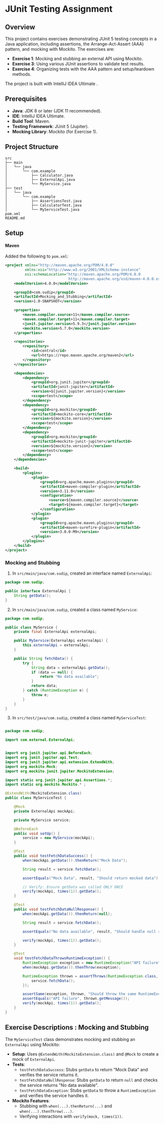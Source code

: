 # JUnit Testing Assignment

## Overview
This project contains exercises demonstrating JUnit 5 testing concepts in a Java application, including assertions, the Arrange-Act-Assert (AAA) pattern, and mocking with Mockito. The exercises are:
- **Exercise 1**: Mocking and stubbing an external API using Mockito.
- **Exercise 3**: Using various JUnit assertions to validate test results.
- **Exercise 4**: Organizing tests with the AAA pattern and setup/teardown methods.

The project is built with IntelliJ IDEA Ultimate .

## Prerequisites
- **Java**: JDK 8 or later (JDK 11 recommended).
- **IDE**: IntelliJ IDEA Ultimate.
- **Build Tool**: Maven.
- **Testing Framework**: JUnit 5 (Jupiter).
- **Mocking Library**: Mockito (for Exercise 1).

## Project Structure
```
src
├── main
│   └── java
│       └── com.example
│           ├── Calculator.java
│           ├── ExternalApi.java
│           └── MyService.java
├── test
│   └── java
│       └── com.example
│           ├── AssertionsTest.java
│           ├── CalculatorTest.java
│           └── MyServiceTest.java
pom.xml 
README.md
```

## Setup 


#### Maven
Added the following to `pom.xml`:
```xml
<project xmlns="http://maven.apache.org/POM/4.0.0"
         xmlns:xsi="http://www.w3.org/2001/XMLSchema-instance"
         xsi:schemaLocation="http://maven.apache.org/POM/4.0.0
                             http://maven.apache.org/xsd/maven-4.0.0.xsd">
    <modelVersion>4.0.0</modelVersion>

    <groupId>com.sudip</groupId>
    <artifactId>Mocking_and_Stubbing</artifactId>
    <version>1.0-SNAPSHOT</version>

    <properties>
        <maven.compiler.source>11</maven.compiler.source>
        <maven.compiler.target>11</maven.compiler.target>
        <junit.jupiter.version>5.9.3</junit.jupiter.version>
        <mockito.version>5.7.0</mockito.version>
    </properties>

    <repositories>
        <repository>
            <id>central</id>
            <url>https://repo.maven.apache.org/maven2</url>
        </repository>
    </repositories>

    <dependencies>
        <dependency>
            <groupId>org.junit.jupiter</groupId>
            <artifactId>junit-jupiter</artifactId>
            <version>${junit.jupiter.version}</version>
            <scope>test</scope>
        </dependency>
        <dependency>
            <groupId>org.mockito</groupId>
            <artifactId>mockito-core</artifactId>
            <version>${mockito.version}</version>
            <scope>test</scope>
        </dependency>
        <dependency>
            <groupId>org.mockito</groupId>
            <artifactId>mockito-junit-jupiter</artifactId>
            <version>${mockito.version}</version>
            <scope>test</scope>
        </dependency>
    </dependencies>

    <build>
        <plugins>
            <plugin>
                <groupId>org.apache.maven.plugins</groupId>
                <artifactId>maven-compiler-plugin</artifactId>
                <version>3.11.0</version>
                <configuration>
                    <source>${maven.compiler.source}</source>
                    <target>${maven.compiler.target}</target>
                </configuration>
            </plugin>
            <plugin>
                <groupId>org.apache.maven.plugins</groupId>
                <artifactId>maven-surefire-plugin</artifactId>
                <version>3.0.0-M9</version>
            </plugin>
        </plugins>
    </build>
</project>

```




### Mocking and Stubbing

1. In `src/main/java/com.sudip`, created an interface named `ExternalApi`:
```java
package com.sudip;

public interface ExternalApi {
    String getData();
}
```

2. In `src/main/java/com.sudip`, created a class named `MyService`:
```java
package com.sudip;

public class MyService {
    private final ExternalApi externalApi;

    public MyService(ExternalApi externalApi) {
        this.externalApi = externalApi;
    }

    public String fetchData() {
        try {
            String data = externalApi.getData();
            if (data == null) {
                return "No data available";
            }
            return data;
        } catch (RuntimeException e) {
            throw e;
        }
    }
}
```

3. In `src/test/java/com.sudip`, created a class named `MyServiceTest`:

```java

package com.sudip;

import com.external.ExternalApi;


import org.junit.jupiter.api.BeforeEach;
import org.junit.jupiter.api.Test;
import org.junit.jupiter.api.extension.ExtendWith;
import org.mockito.Mock;
import org.mockito.junit.jupiter.MockitoExtension;

import static org.junit.jupiter.api.Assertions.*;
import static org.mockito.Mockito.* ;

@ExtendWith(MockitoExtension.class)
public class MyServiceTest {

    @Mock
    private ExternalApi mockApi;

    private MyService service;

    @BeforeEach
    public void setUp() {
        service = new MyService(mockApi);
    }

    @Test
    public void testFetchDataSuccess() {
        when(mockApi.getData()).thenReturn("Mock Data");

        String result = service.fetchData();

        assertEquals("Mock Data", result, "Should return mocked data");

        // Verify: Ensure getData was called ONLY ONCE
        verify(mockApi, times(1)).getData();
    }

    @Test
    public void testFetchDataNullResponse() {
        when(mockApi.getData()).thenReturn(null);

        String result = service.fetchData();

        assertEquals("No data available", result, "Should handle null response");

        verify(mockApi, times(1)).getData();
    }

    @Test
    void testFetchDataThrowsRuntimeException() {
        RuntimeException exception = new RuntimeException("API failure");
        when(mockApi.getData()).thenThrow(exception);

        RuntimeException thrown = assertThrows(RuntimeException.class, () -> {
            service.fetchData();
        });

        assertSame(exception, thrown, "Should throw the same RuntimeException object");
        assertEquals("API failure", thrown.getMessage());
        verify(mockApi, times(1)).getData();
    }
}

```

## Exercise Descriptions : Mocking and Stubbing
The `MyServiceTest` class demonstrates mocking and stubbing an `ExternalApi` using Mockito:
- **Setup**: Uses `@ExtendWith(MockitoExtension.class)` and `@Mock` to create a mock of `ExternalApi`.
- **Tests**:
    - `testFetchDataSuccess`: Stubs `getData` to return "Mock Data" and verifies the service returns it.
    - `testFetchDataNullResponse`: Stubs `getData` to return `null` and checks the service returns "No data available".
    - `testFetchDataException`: Stubs `getData` to throw a `RuntimeException` and verifies the service handles it.
- **Mockito Features**:
    - Stubbing with `when(...).thenReturn(...)` and `when(...).thenThrow(...)`.
    - Verifying interactions with `verify(mock, times(1))`.

